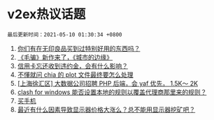 # v2ex热议话题

`最后更新时间：2021-05-10 01:30:34 +0800`

1. [你们有在无印良品买到过特别好用的东西吗？](https://www.v2ex.com/t/775799)
1. [《毛骗》新作来了，《城市的边缘》](https://www.v2ex.com/t/775785)
1. [信用卡忘还收到违约金，会有什么影响？](https://www.v2ex.com/t/775816)
1. [不懂就问 chia 的 plot 文件最终要怎么处理](https://www.v2ex.com/t/775778)
1. [[上海徐汇区] 大数据公司招聘 PHP 后端，会 yaf 优先， 1.5K～ 2K](https://www.v2ex.com/t/775798)
1. [clash for windows 能否设置本地的规则以覆盖代理商那里来的规则？](https://www.v2ex.com/t/775773)
1. [买手机](https://www.v2ex.com/t/775855)
1. [最近有什么因素导致显示器价格大涨么？总不能用显示器挖矿吧？](https://www.v2ex.com/t/775857)

